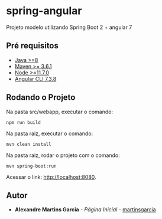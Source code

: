 # spring-angular

Projeto modelo utilizando Spring Boot 2 + angular 7

## Pré requisitos

* [Java >=8](https://www.oracle.com/technetwork/pt/java/javase/downloads/jdk8-downloads-2133151.html)
* [Maven >= 3.6.1](https://www-eu.apache.org/dist/maven/maven-3/3.6.1/binaries/apache-maven-3.6.1-bin.zip)
* [Node >=11.7.0](https://nodejs.org/download/release/v11.7.0/)
* [Angular CLI 7.3.8](https://github.com/angular/angular-cli/releases/tag/v7.3.8)

## Rodando o Projeto

Na pasta src/webapp, executar o comando:

```
npm run build
```

Na pasta raiz, executar o comando: 

```
mvn clean install
```

Na pasta raiz, rodar o projeto com o comando:

```
mvn spring-boot:run
```

Acessar o link: [http://localhost:8080](http://localhost:8080). 

## Autor

* **Alexandre Martins Garcia** - *Página Inicial* - [martinsgarcia](https://github.com/martinsgarcia)
